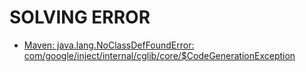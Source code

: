 # SOLVING ERROR

- [Maven: java.lang.NoClassDefFoundError: com/google/inject/internal/cglib/core/$CodeGenerationException](https://stackoverflow.com/questions/27481953/maven-java-lang-noclassdeffounderror-com-google-inject-internal-cglib-core-co)